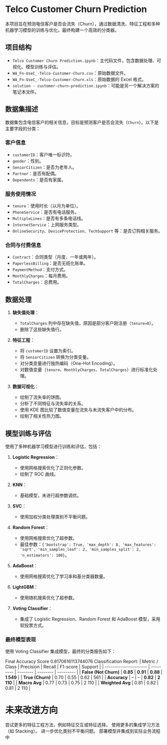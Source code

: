 # Telco Customer Churn Prediction

本项目旨在预测电信客户是否会流失（Churn），通过数据清洗、特征工程和多种机器学习模型的训练与优化，最终构建一个高效的分类器。

## 项目结构

- `Telco Customer Churn Prediction.ipynb`：主代码文件，包含数据处理、可视化、模型训练与评估。
- `WA_Fn-UseC_-Telco-Customer-Churn.csv`：原始数据文件。
- `WA_Fn-UseC_-Telco-Customer-Churn.xls`：原始数据的 Excel 格式。
- `solution - customer-churn-prediction.ipynb`：可能是另一个解决方案的笔记本文件。

## 数据集描述

数据集包含电信客户的相关信息，目标是预测客户是否会流失（`Churn`）。以下是主要字段的分类：

### 客户信息
- `customerID`：客户唯一标识符。
- `gender`：性别。
- `SeniorCitizen`：是否为老年人。
- `Partner`：是否有配偶。
- `Dependents`：是否有家属。

### 服务使用情况
- `tenure`：使用时长（以月为单位）。
- `PhoneService`：是否有电话服务。
- `MultipleLines`：是否有多条电话线。
- `InternetService`：上网服务类型。
- `OnlineSecurity`、`DeviceProtection`、`TechSupport` 等：是否订购相关服务。

### 合同与付费信息
- `Contract`：合同类型（月度、一年或两年）。
- `PaperlessBilling`：是否无纸化账单。
- `PaymentMethod`：支付方式。
- `MonthlyCharges`：每月费用。
- `TotalCharges`：总费用。

## 数据处理

1. **缺失值处理**：
   - `TotalCharges` 列中存在缺失值，原因是部分客户刚注册（`tenure=0`）。
   - 删除了这些缺失值行。

2. **特征工程**：
   - 将 `customerID` 设置为索引。
   - 将 `SeniorCitizen` 转换为分类变量。
   - 对分类变量进行独热编码（One-Hot Encoding）。
   - 对数值变量（`tenure`、`MonthlyCharges`、`TotalCharges`）进行标准化处理。

3. **数据可视化**：
   - 绘制了流失率的饼图。
   - 分析了不同特征与流失率的关系。
   - 使用 KDE 图比较了数值变量在流失与未流失客户中的分布。
   - 绘制了相关性热力图。

## 模型训练与评估

使用了多种机器学习模型进行训练和评估，包括：

1. **Logistic Regression**：
   - 使用网格搜索优化了正则化参数。
   - 绘制了 ROC 曲线。

2. **KNN**：
   - 基础模型，未进行超参数调优。

3. **SVC**：
   - 使用加权分类处理类别不平衡问题。

4. **Random Forest**：
   - 使用网格搜索优化了超参数。
   - 最佳参数：`{'bootstrap': True, 'max_depth': 8, 'max_features': 'sqrt', 'min_samples_leaf': 2, 'min_samples_split': 2, 'n_estimators': 100}`。

5. **AdaBoost**：
   - 使用网格搜索优化了学习率和基分类器数量。

6. **LightGBM**：
   - 使用随机搜索优化了超参数。

7. **Voting Classifier**：
   - 集成了 Logistic Regression、Random Forest 和 AdaBoost 模型，采用软投票方式。

### 最终模型表现

使用 Voting Classifier 集成模型，最终的分类报告如下：

Final Accuracy Score 
0.8170616113744076
Classification Report:
| Metric / Class        | Precision | Recall   | F1-score | Support   |
| --------------------- | --------- | -------- | -------- | --------- |
| **False (Not Churn)** | **0.85**  | **0.91** | **0.88** | **1 549** |
| **True (Churn)**      | 0.70      | 0.55     | 0.62     | 561       |
| **Accuracy**          | –         | –        | **0.82** | **2 110** |
| **Macro Avg**         | 0.77      | 0.73     | 0.75     | 2 110     |
| **Weighted Avg**      | 0.81      | 0.82     | 0.81     | 2 110     |

# 未来改进方向
尝试更多的特征工程方法，例如特征交互或特征选择。
使用更多的集成学习方法（如 Stacking）。
进一步优化类别不平衡问题。
部署模型并集成到实际业务流程中